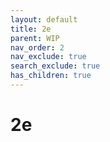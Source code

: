```yaml
---
layout: default
title: 2e
parent: WIP
nav_order: 2
nav_exclude: true
search_exclude: true
has_children: true
---
```


# 2e
